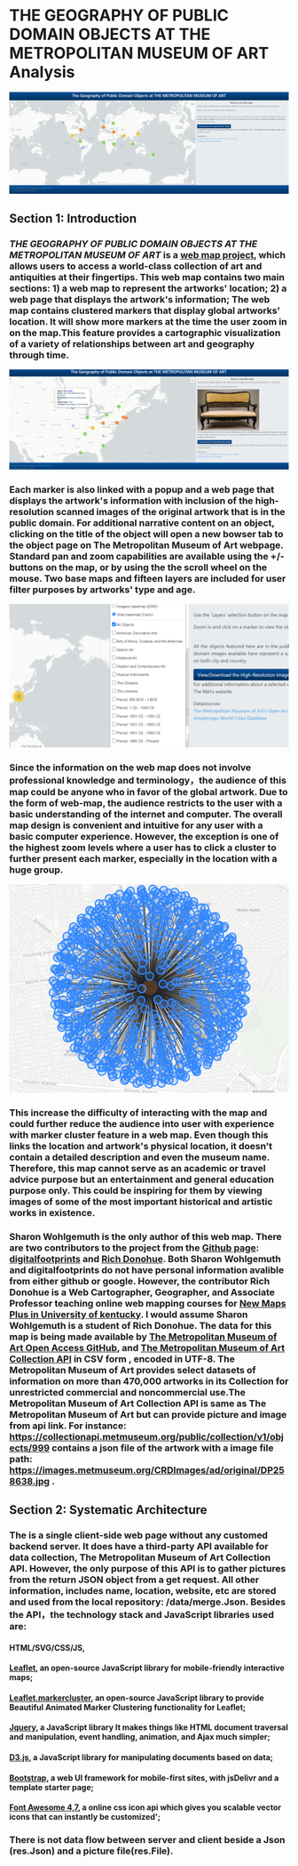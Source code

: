 # THE GEOGRAPHY OF PUBLIC DOMAIN OBJECTS AT THE METROPOLITAN MUSEUM OF ART Analysis </a>
![](img/1.PNG)
## Section 1: Introduction
### *THE GEOGRAPHY OF PUBLIC DOMAIN OBJECTS AT THE METROPOLITAN MUSEUM OF ART* </a> is a <a href=https://digitalfootprints.github.io/artmap>web map project</a>, which allows users to access a world-class collection of art and antiquities at their fingertips. This web map contains two main sections: 1) a web map to represent the artworks' location; 2) a web page that displays the artwork's information; The web map contains clustered markers that display global artworks' location. It will show more markers at the time the user zoom in on the map.This feature provides a cartographic visualization of a variety of relationships between art and geography through time.
![](img/2.PNG)
### Each marker is also linked with a popup and a web page that displays the artwork's information with inclusion of the high-resolution scanned images of the original artwork that is in the public domain. For additional narrative content on an object, clicking on the title of the object will open a new bowser tab to the object page on The Metropolitan Museum of Art webpage. Standard pan and zoom capabilities are available using the +/- buttons on the map, or by using the the scroll wheel on the mouse. Two base maps and fifteen layers are included for user filter purposes by artworks' type and age.
![](img/3.png)
### Since the information on the web map does not involve professional knowledge and terminology，the audience of this map could be anyone who in favor of the global artwork. Due to the form of web-map, the audience restricts to the user with a basic understanding of the internet and computer. The overall map design is convenient and intuitive for any user with a basic computer experience. However, the exception is one of the highest zoom levels where a user has to click a cluster to further present each marker, especially in the location with a huge group.
![](img/4.png)
### This increase the difficulty of interacting with the map and could further reduce the audience into user with experience with marker cluster feature in a web map. Even though this links the location and artwork's physical location, it doesn't contain a detailed description and even the museum name. Therefore, this map cannot serve as an academic or travel advice purpose but an entertainment and general education purpose only. This could be inspiring for them by viewing images of some of the most important historical and artistic works in existence.  
### Sharon Wohlgemuth is the only author of this web map. There are two contributors to the project from the <a href=https://github.com/digitalfootprints/artmap>Github page</a>: <a href=https://github.com/digitalfootprints>digitalfootprints</a> and <a href=https://github.com/rgdonohue>Rich Donohue</a>. Both Sharon Wohlgemuth and digitalfootprints do not have personal information avalible from either github or google. However, the contributor Rich Donohue is a Web Cartographer, Geographer, and Associate Professor teaching online web mapping courses for <a href=https://geography.as.uky.edu/user/10576>New Maps Plus in University of kentucky</a>. I would assume Sharon Wohlgemuth is a student of Rich Donohue. The data for this map is being made available by <a href=https://github.com/metmuseum>The Metropolitan Museum of Art Open Access GitHub</a>, and <a href=https://metmuseum.github.io>The Metropolitan Museum of Art Collection API</a> in CSV form , encoded in UTF-8. The Metropolitan Museum of Art provides select datasets of information on more than 470,000 artworks in its Collection for unrestricted commercial and noncommercial use.The Metropolitan Museum of Art Collection API is same as The Metropolitan Museum of Art but can provide picture and image from api link. For instance: <a herf=https://collectionapi.metmuseum.org/public/collection/v1/objects/999> https://collectionapi.metmuseum.org/public/collection/v1/objects/999 </a> contains a json file of the artwork with a image file path: <a herf=https://images.metmuseum.org/CRDImages/ad/original/DP258638.jpg> https://images.metmuseum.org/CRDImages/ad/original/DP258638.jpg </a>.

## Section 2: Systematic Architecture
### The is a single client-side web page without any customed backend server. It does have a third-party API available for data collection, The Metropolitan Museum of Art Collection API. However, the only purpose of this API is to gather pictures from the return  <a herf=https://collectionapi.metmuseum.org/public/collection/v1/objects/999>JSON object</a> from a get request. All other information, includes name, location, website, etc are stored and used from the local repository: <a herf=https://github.com/digitalfootprints/artmap/blob/master/data/merge.json>/data/merge.Json</a>. Besides the API，the technology stack and JavaScript libraries used are:
#### HTML/SVG/CSS/JS,
#### <a href=https://leafletjs.com>Leaflet</a>, an open-source JavaScript library for mobile-friendly interactive maps;
#### <a href=https://github.com/Leaflet/Leaflet.markercluster>Leaflet.markercluster</a>,  an open-source JavaScript library to provide Beautiful Animated Marker Clustering functionality for Leaflet;
#### <a href="https://jquery.com/">Jquery</a>, a JavaScript library It makes things like HTML document traversal and manipulation, event handling, animation, and Ajax much simpler;
#### <a href=https://d3js.org>D3.js</a>, a JavaScript library for manipulating documents based on data;
#### <a href=https://getbootstrap.com>Bootstrap</a>, a web UI framework for mobile-first sites, with jsDelivr and a template starter page;
#### <a href=https://fontawesome.com/v4.7.0/>Font Awesome 4,7</a>, a online css icon api which  gives you scalable vector icons that can instantly be customized';
### There is not data flow between server and client beside a Json (res.Json) and a picture file(res.File). 

